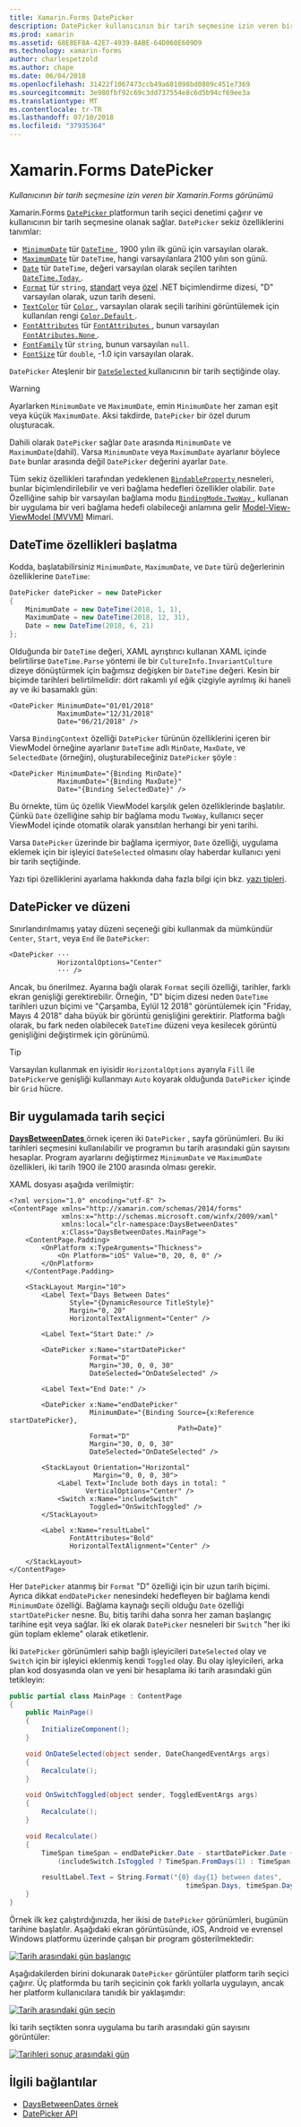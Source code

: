 ```yaml
---
title: Xamarin.Forms DatePicker
description: DatePicker kullanıcının bir tarih seçmesine izin veren bir Xamarin.Forms görünümdür. Bu makalede, bir Xamarin.Forms uygulamasındaki bir DatePicker kullanılacağı açıklanmaktadır.
ms.prod: xamarin
ms.assetid: 68E8EF8A-42E7-4939-8ABE-64D060E609D9
ms.technology: xamarin-forms
author: charlespetzold
ms.author: chape
ms.date: 06/04/2018
ms.openlocfilehash: 31422f1067473ccb49a681098bd0809c451e7369
ms.sourcegitcommit: 3e980fbf92c69c3dd737554e8c6d5b94cf69ee3a
ms.translationtype: MT
ms.contentlocale: tr-TR
ms.lasthandoff: 07/10/2018
ms.locfileid: "37935364"
---
```

# <a name="xamarinforms-datepicker"></a>Xamarin.Forms DatePicker

_Kullanıcının bir tarih seçmesine izin veren bir Xamarin.Forms görünümü_

Xamarin.Forms [ `DatePicker` ](https://developer.xamarin.com/api/type/Xamarin.Forms.DatePicker/) platformun tarih seçici denetimi çağırır ve kullanıcının bir tarih seçmesine olanak sağlar. `DatePicker` sekiz özelliklerini tanımlar:

- [`MinimumDate`](https://developer.xamarin.com/api/property/Xamarin.Forms.DatePicker.MinimumDate/) tür [ `DateTime` ](https://developer.xamarin.com/api/type/System.DateTime/), 1900 yılın ilk günü için varsayılan olarak.
- [`MaximumDate`](https://developer.xamarin.com/api/property/Xamarin.Forms.DatePicker.MaximumDate/) tür `DateTime`, hangi varsayılanlara 2100 yılın son günü.
- [`Date`](https://developer.xamarin.com/api/property/Xamarin.Forms.DatePicker.Date/) tür `DateTime`, değeri varsayılan olarak seçilen tarihten [ `DateTime.Today` ](https://developer.xamarin.com/api/property/System.DateTime.Today/).
- [`Format`](https://developer.xamarin.com/api/property/Xamarin.Forms.DatePicker.Format/) tür `string`, [standart](/dotnet/standard/base-types/standard-date-and-time-format-strings/) veya [özel](/dotnet/standard/base-types/custom-date-and-time-format-strings/) .NET biçimlendirme dizesi, "D" varsayılan olarak, uzun tarih deseni.
- [`TextColor`](https://developer.xamarin.com/api/property/Xamarin.Forms.DatePicker.TextColor/) tür [ `Color` ](https://developer.xamarin.com/api/type/Xamarin.Forms.Color/), varsayılan olarak seçili tarihini görüntülemek için kullanılan rengi [ `Color.Default` ](https://developer.xamarin.com/api/property/Xamarin.Forms.Color.Default/).
- [`FontAttributes`](xref:Xamarin.Forms.DatePicker.FontAttributes) tür [ `FontAttributes` ](xref:Xamarin.Forms.FontAttributes), bunun varsayılan [ `FontAtributes.None` ](xref:Xamarin.Forms.FontAttributes.None).
- [`FontFamily`](xref:Xamarin.Forms.DatePicker.FontFamily) tür `string`, bunun varsayılan `null`.
- [`FontSize`](xref:Xamarin.Forms.DatePicker.FontSize) tür `double`, -1.0 için varsayılan olarak.

`DatePicker` Ateşlenir bir [ `DateSelected` ](https://developer.xamarin.com/api/event/Xamarin.Forms.DatePicker.DateSelected/) kullanıcının bir tarih seçtiğinde olay.

> [!WARNING]
> Ayarlarken `MinimumDate` ve `MaximumDate`, emin `MinimumDate` her zaman eşit veya küçük `MaximumDate`. Aksi takdirde, `DatePicker` bir özel durum oluşturacak.

Dahili olarak `DatePicker` sağlar `Date` arasında `MinimumDate` ve `MaximumDate`(dahil). Varsa `MinimumDate` veya `MaximumDate` ayarlanır böylece `Date` bunlar arasında değil `DatePicker` değerini ayarlar `Date`.

Tüm sekiz özellikleri tarafından yedeklenen [ `BindableProperty` ](xref:Xamarin.Forms.BindableProperty) nesneleri, bunlar biçimlendirilebilir ve veri bağlama hedefleri özellikler olabilir. `Date` Özelliğine sahip bir varsayılan bağlama modu [ `BindingMode.TwoWay` ](xref:Xamarin.Forms.BindingMode.TwoWay), kullanan bir uygulama bir veri bağlama hedefi olabileceği anlamına gelir [Model-View-ViewModel (MVVM)](~/xamarin-forms/enterprise-application-patterns/mvvm.md) Mimari.

## <a name="initializing-the-datetime-properties"></a>DateTime özellikleri başlatma

Kodda, başlatabilirsiniz `MinimumDate`, `MaximumDate`, ve `Date` türü değerlerinin özelliklerine `DateTime`:

```csharp
DatePicker datePicker = new DatePicker
{
    MinimumDate = new DateTime(2018, 1, 1),
    MaximumDate = new DateTime(2018, 12, 31),
    Date = new DateTime(2018, 6, 21)
};
```

Olduğunda bir `DateTime` değeri, XAML ayrıştırıcı kullanan XAML içinde belirtilirse `DateTime.Parse` yöntemi ile bir `CultureInfo.InvariantCulture` dizeye dönüştürmek için bağımsız değişken bir `DateTime` değeri. Kesin bir biçimde tarihleri belirtilmelidir: dört rakamlı yıl eğik çizgiyle ayrılmış iki haneli ay ve iki basamaklı gün:

```xaml
<DatePicker MinimumDate="01/01/2018"
            MaximumDate="12/31/2018"
            Date="06/21/2018" />
```

Varsa `BindingContext` özelliği `DatePicker` türünün özelliklerini içeren bir ViewModel örneğine ayarlanır `DateTime` adlı `MinDate`, `MaxDate`, ve `SelectedDate` (örneğin), oluşturabileceğiniz `DatePicker` şöyle :

```xaml
<DatePicker MinimumDate="{Binding MinDate}"
            MaximumDate="{Binding MaxDate}"
            Date="{Binding SelectedDate}" />
```

Bu örnekte, tüm üç özellik ViewModel karşılık gelen özelliklerinde başlatılır. Çünkü `Date` özelliğine sahip bir bağlama modu `TwoWay`, kullanıcı seçer ViewModel içinde otomatik olarak yansıtılan herhangi bir yeni tarihi.

Varsa `DatePicker` üzerinde bir bağlama içermiyor, `Date` özelliği, uygulama eklemek için bir işleyici `DateSelected` olmasını olay haberdar kullanıcı yeni bir tarih seçtiğinde.

Yazı tipi özelliklerini ayarlama hakkında daha fazla bilgi için bkz. [yazı tipleri](~/xamarin-forms/user-interface/text/fonts.md).

## <a name="datepicker-and-layout"></a>DatePicker ve düzeni

Sınırlandırılmamış yatay düzeni seçeneği gibi kullanmak da mümkündür `Center`, `Start`, veya `End` ile `DatePicker`:

```xaml
<DatePicker ···
            HorizontalOptions="Center"
            ··· />
```

Ancak, bu önerilmez. Ayarına bağlı olarak `Format` seçili özelliği, tarihler, farklı ekran genişliği gerektirebilir. Örneğin, "D" biçim dizesi neden `DateTime` tarihleri uzun biçimi ve "Çarşamba, Eylül 12 2018" görüntülemek için "Friday, Mayıs 4 2018" daha büyük bir görüntü genişliğini gerektirir. Platforma bağlı olarak, bu fark neden olabilecek `DateTime` düzeni veya kesilecek görüntü genişliğini değiştirmek için görünümü.

> [!TIP]
> Varsayılan kullanmak en iyisidir `HorizontalOptions` ayarıyla `Fill` ile `DatePicker`ve genişliği kullanmayı `Auto` koyarak olduğunda `DatePicker` içinde bir `Grid` hücre.

## <a name="datepicker-in-an-application"></a>Bir uygulamada tarih seçici

[ **DaysBetweenDates** ](https://developer.xamarin.com/samples/xamarin-forms/UserInterface/DatePicker) örnek içeren iki `DatePicker` , sayfa görünümleri. Bu iki tarihleri seçmesini kullanılabilir ve programın bu tarih arasındaki gün sayısını hesaplar. Program ayarlarını değiştirmez `MinimumDate` ve `MaximumDate` özellikleri, iki tarih 1900 ile 2100 arasında olması gerekir.

XAML dosyası aşağıda verilmiştir:

```xaml
<?xml version="1.0" encoding="utf-8" ?>
<ContentPage xmlns="http://xamarin.com/schemas/2014/forms"
             xmlns:x="http://schemas.microsoft.com/winfx/2009/xaml"
             xmlns:local="clr-namespace:DaysBetweenDates"
             x:Class="DaysBetweenDates.MainPage">
    <ContentPage.Padding>
        <OnPlatform x:TypeArguments="Thickness">
            <On Platform="iOS" Value="0, 20, 0, 0" />
        </OnPlatform>
    </ContentPage.Padding>

    <StackLayout Margin="10">
        <Label Text="Days Between Dates"
               Style="{DynamicResource TitleStyle}"
               Margin="0, 20"
               HorizontalTextAlignment="Center" />

        <Label Text="Start Date:" />

        <DatePicker x:Name="startDatePicker"
                    Format="D"
                    Margin="30, 0, 0, 30"
                    DateSelected="OnDateSelected" />

        <Label Text="End Date:" />

        <DatePicker x:Name="endDatePicker"
                    MinimumDate="{Binding Source={x:Reference startDatePicker},
                                          Path=Date}"
                    Format="D"
                    Margin="30, 0, 0, 30"
                    DateSelected="OnDateSelected" />

        <StackLayout Orientation="Horizontal"
                     Margin="0, 0, 0, 30">
            <Label Text="Include both days in total: "
                   VerticalOptions="Center" />
            <Switch x:Name="includeSwitch"
                    Toggled="OnSwitchToggled" />
        </StackLayout>

        <Label x:Name="resultLabel"
               FontAttributes="Bold"
               HorizontalTextAlignment="Center" />

    </StackLayout>
</ContentPage>
```

Her `DatePicker` atanmış bir `Format` "D" özelliği için bir uzun tarih biçimi. Ayrıca dikkat `endDatePicker` nenesindeki hedefleyen bir bağlama kendi `MinimumDate` özelliği. Bağlama kaynağı seçili olduğu `Date` özelliği `startDatePicker` nesne. Bu, bitiş tarihi daha sonra her zaman başlangıç tarihine eşit veya sağlar. İki ek olarak `DatePicker` nesneleri bir `Switch` "her iki gün toplam ekleme" olarak etiketlenir.

İki `DatePicker` görünümleri sahip bağlı işleyicileri `DateSelected` olay ve `Switch` için bir işleyici eklenmiş kendi `Toggled` olay. Bu olay işleyicileri, arka plan kod dosyasında olan ve yeni bir hesaplama iki tarih arasındaki gün tetikleyin:

```csharp
public partial class MainPage : ContentPage
{
    public MainPage()
    {
        InitializeComponent();
    }

    void OnDateSelected(object sender, DateChangedEventArgs args)
    {
        Recalculate();
    }

    void OnSwitchToggled(object sender, ToggledEventArgs args)
    {
        Recalculate();
    }

    void Recalculate()
    {
        TimeSpan timeSpan = endDatePicker.Date - startDatePicker.Date +
            (includeSwitch.IsToggled ? TimeSpan.FromDays(1) : TimeSpan.Zero);

        resultLabel.Text = String.Format("{0} day{1} between dates",
                                            timeSpan.Days, timeSpan.Days == 1 ? "" : "s");
    }
}
```

Örnek ilk kez çalıştırdığınızda, her ikisi de `DatePicker` görünümleri, bugünün tarihine başlatılır. Aşağıdaki ekran görüntüsünde, iOS, Android ve evrensel Windows platformu üzerinde çalışan bir program gösterilmektedir:

[![Tarih arasındaki gün başlangıç](datepicker-images/DaysBetweenDatesStart.png "tarih arasındaki gün başlangıç")](datepicker-images/DaysBetweenDatesStart-Large.png#lightbox "tarih arasındaki gün Başlat")

Aşağıdakilerden birini dokunarak `DatePicker` görüntüler platform tarih seçici çağırır. Üç platformda bu tarih seçicinin çok farklı yollarla uygulayın, ancak her platform kullanıcılara tanıdık bir yaklaşımdır:

[![Tarih arasındaki gün seçin](datepicker-images/DaysBetweenDatesSelect.png "tarih arasındaki gün seçin")](datepicker-images/DaysBetweenDatesSelect-Large.png#lightbox "tarih arasındaki gün seçin")

İki tarih seçtikten sonra uygulama bu tarih arasındaki gün sayısını görüntüler:

[![Tarihleri sonuç arasındaki gün](datepicker-images/DaysBetweenDatesResult.png "tarihleri sonuç arasındaki gün")](datepicker-images/DaysBetweenDatesResult-Large.png#lightbox "tarihleri sonuç arasındaki gün")

## <a name="related-links"></a>İlgili bağlantılar

- [DaysBetweenDates örnek](https://developer.xamarin.com/samples/xamarin-forms/UserInterface/DatePicker)
- [DatePicker API](https://developer.xamarin.com/api/type/Xamarin.Forms.DatePicker/)
